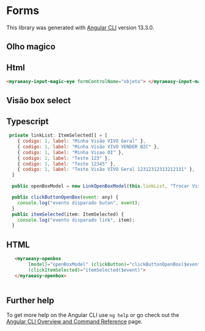 #  Forms 

This library was generated with [Angular CLI](https://github.com/angular/angular-cli) version 13.3.0.

## Olho magico 
## Html

``` html
<myraeasy-input-magic-eye formControlName="objeto"> </myraeasy-input-magic-eye>
```
## Visão box select 

## Typescript
``` javascript
 private linkList: ItemSelected[] = [
    { codigo: 1, label: "Minha Visão VIVO Geral" },
    { codigo: 1, label: "Minha Visão VIVO VENDER B2C" },
    { codigo: 1, label: "Minha Visao OI" },
    { codigo: 1, label: "Teste 123" },
    { codigo: 1, label: "Teste 12345" },
    { codigo: 1, label: "Teste Visão VIVO Geral 12312312313212131" },
  ]

  public openBoxModel = new LinkOpenBoxModel(this.linkList, "Trocar Visão", "valor button");

  public clickButtonOpenBox(event: any) {
    console.log("evento disparado buton", event);
  }
  public itemSelected(item: ItemSelected) {
    console.log("evento disparado link", item);
  }
```

##  HTML
``` html
   <myraeasy-openbox 
        [model]="openBoxModel" (clickButton)="clickButtonOpenBox($event)"
        (clickItemSelected)="itemSelected($event)">
   </myraeasy-openbox>
					
```


## Further help

To get more help on the Angular CLI use `ng help` or go check out the [Angular CLI Overview and Command Reference](https://angular.io/cli) page.
